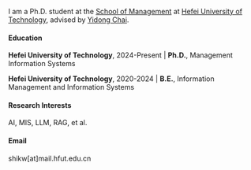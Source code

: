 I am a Ph.D. student at the [School of Management](https://som.hfut.edu.cn) at [Hefei University of Technology](https://www.hfut.edu.cn), advised by [Yidong Chai](http://faculty.hfut.edu.cn/chaiyidong/zh_CN/index.htm). 

#### Education

**Hefei University of Technology**, 2024-Present | **Ph.D.**, Management Information Systems

**Hefei University of Technology**, 2020-2024 | **B.E.**, Information Management and Information Systems

#### Research Interests
AI, MIS, LLM, RAG, et al.

#### Email 
shikw[at]mail.hfut.edu.cn
